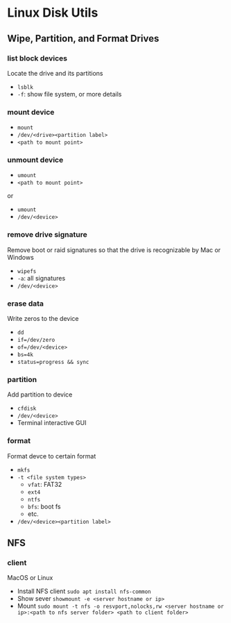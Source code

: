 # Linux Disk Utils

## Wipe, Partition, and Format Drives

### list block devices
Locate the drive and its partitions
* `lsblk`
* `-f`: show file system, or more details 

### mount device
* `mount`
* `/dev/<drive><partition label>`
* `<path to mount point>`

### unmount device
* `umount`
* `<path to mount point>`


or

* `umount`
* `/dev/<device>`

### remove drive signature
Remove boot or raid signatures so that the drive is recognizable by Mac or Windows
* `wipefs`
* `-a`: all signatures
* `/dev/<device>`

### erase data
Write zeros to the device
* `dd`
* `if=/dev/zero`
* `of=/dev/<device>`
* `bs=4k`
* `status=progress && sync`

### partition
Add partition to device
* `cfdisk`
* `/dev/<device>`
* Terminal interactive GUI

### format
Format devce to certain format
* `mkfs`
* `-t <file system types>`
  * `vfat`: FAT32
  * `ext4`
  * `ntfs`
  * `bfs`: boot fs
  * etc.
* `/dev/<device><partition label>` 

## NFS
### client
MacOS or Linux
* Install NFS client `sudo apt install nfs-common`
* Show sever `showmount -e <server hostname or ip>`
* Mount `sudo mount -t nfs -o resvport,nolocks,rw <server hostname or ip>:<path to nfs server folder> <path to client folder>`

